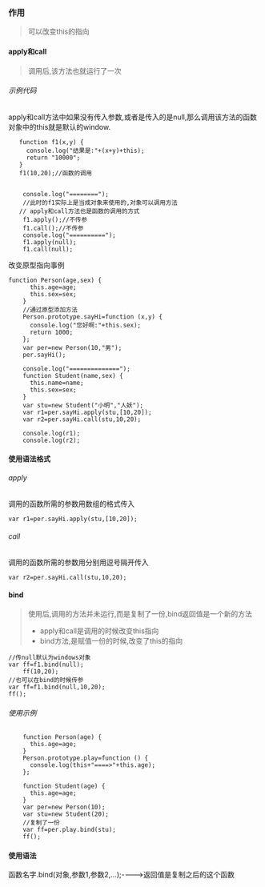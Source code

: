 ### 作用
> 可以改变this的指向

#### apply和call
>调用后,该方法也就运行了一次
###### 示例代码
apply和call方法中如果没有传入参数,或者是传入的是null,那么调用该方法的函数对象中的this就是默认的window.
```JS
   function f1(x,y) {
     console.log("结果是:"+(x+y)+this);
     return "10000";
   }
   f1(10,20);//函数的调用


    console.log("========");
    //此时的f1实际上是当成对象来使用的,对象可以调用方法
   // apply和call方法也是函数的调用的方式
    f1.apply();//不传参
    f1.call();//不传参
    console.log("==========");
    f1.apply(null);
    f1.call(null);
```
改变原型指向事例

```JS
function Person(age,sex) {
      this.age=age;
      this.sex=sex;
    }
    //通过原型添加方法
    Person.prototype.sayHi=function (x,y) {
      console.log("您好啊:"+this.sex);
      return 1000;
    };
    var per=new Person(10,"男");
    per.sayHi();

    console.log("==============");
    function Student(name,sex) {
      this.name=name;
      this.sex=sex;
    }
    var stu=new Student("小明","人妖");
    var r1=per.sayHi.apply(stu,[10,20]);
    var r2=per.sayHi.call(stu,10,20);

    console.log(r1);
    console.log(r2);
```


#### 使用语法格式
###### apply
调用的函数所需的参数用数组的格式传入
```JS
var r1=per.sayHi.apply(stu,[10,20]);
```

###### call
调用的函数所需的参数用分别用逗号隔开传入
```JS
var r2=per.sayHi.call(stu,10,20);
```


#### bind
>使用后,调用的方法并未运行,而是复制了一份,bind返回值是一个新的方法
>- apply和call是调用的时候改变this指向
>- bind方法,是赋值一份的时候,改变了this的指向

```JS
//传null默认为windows对象
var ff=f1.bind(null);
    ff(10,20);
//也可以在bind的时候传参
var ff=f1.bind(null,10,20);
ff();
```
###### 使用示例

```JS
    function Person(age) {
      this.age=age;
    }
    Person.prototype.play=function () {
      console.log(this+"====>"+this.age);
    };

    function Student(age) {
      this.age=age;
    }
    var per=new Person(10);
    var stu=new Student(20);
    //复制了一份
    var ff=per.play.bind(stu);
    ff();
```
#### 使用语法
函数名字.bind(对象,参数1,参数2,...);---->返回值是复制之后的这个函数